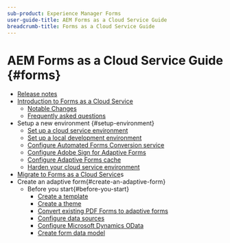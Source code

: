 ```yaml
---
sub-product: Experience Manager Forms 
user-guide-title: AEM Forms as a Cloud Service Guide
breadcrumb-title: Forms as a Cloud Service Guide
---
```


# AEM Forms as a Cloud Service Guide {#forms}

+ [Release notes](release-notes.md)
+ [Introduction to Forms as a Cloud Service](overview.md)
  + [Notable Changes](forms-cloud-service-noteable-changes.md)
  + [Frequently asked questions](faq.md)
+ Setup a new environment {#setup-environment}
  + [Set up a cloud service environment](setup-forms-cloud-service.md)
  + [Set up a local development environment](setup-local-development-environment.md)
  + [Configure Automated Forms Conversion service](https://docs.adobe.com/content/help/en/aem-forms-automated-conversion-service/using/configure-service.html)
  + [Configure Adobe Sign for Adaptive Forms](adobe-sign-integration-adaptive-forms.md)
  + [Configure Adaptive Forms cache](configure-adaptive-forms-cache.md)
  + [Harden your cloud service environment](harden-your-forms-as-a-cloud-service-environment.md)
+ [Migrate to Forms as a Cloud Service](migrate-to-forms-as-a-cloud-service.md)s
+ Create an adaptive form{#create-an-adaptive-form}
  + Before you start{#before-you-start}
    + [Create a template](template-editor.md)
    + [Create a theme](themes.md)
    + [Convert existing PDF Forms to adaptive forms](https://experienceleague.adobe.com/docs/aem-forms-automated-conversion-service/using/convert-existing-forms-to-adaptive-forms.html?lang=en)
    + [Configure data sources](configure-data-sources.html)
    + [Configure Microsoft Dynamics OData](ms-dynamics-odata-configuration.md)
    + [Create form data model](create-form-data-models.md)
